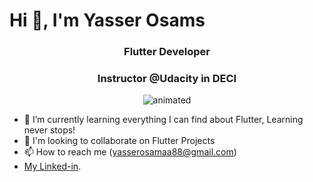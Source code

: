 # Hi 👋, I'm Yasser Osams
<h3 align="center">Flutter Developer</h3>
<h3 align="center">Instructor @Udacity in DECI</h3>

<p align="center">
  <img src="https://user-images.githubusercontent.com/74038190/216644497-1951db19-8f3d-4e44-ac08-8e9d7e0d94a7.gif" alt="animated" />
</p>


- 🌱 I’m currently learning everything I can find about Flutter, Learning never stops!
- 👯 I'm looking to collaborate on Flutter Projects
- 📫 How to reach me (yasserosamaa88@gmail.com)
-  [My Linked-in]({www.linkedin.com/in/yasser-osama}).





<!---
yasser-osamaa/yasser-osamaa is a ✨ special ✨ repository because its `README.md` (this file) appears on your GitHub profile.
You can click the Preview link to take a look at your changes.
--->
